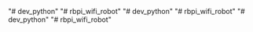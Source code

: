 "# dev_python" 
"# rbpi_wifi_robot" 
"# dev_python" 
"# rbpi_wifi_robot" 
"# dev_python" 
"# rbpi_wifi_robot" 
